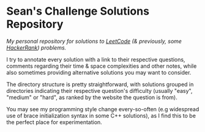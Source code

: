 # Sean's Challenge Solutions Repository
_My personal repository for solutions to [LeetCode](https://leetcode.com/) (&
previously, some [HackerRank](https://www.hackerrank.com/)) problems._

I try to annotate every solution with a link to their respective questions,
comments regarding their time & space complexities and other notes, while also
sometimes providing alternative solutions you may want to consider.

The directory structure is pretty straightforward, with solutions grouped in
directories indicating their respective question's difficulty (usually "easy",
"medium" or "hard", as ranked by the website the question is from).

You may see my programming style change every-so-often (e.g widespread use of
brace initialization syntax in some C++ solutions), as I find this to be the
perfect place for experimentation.

